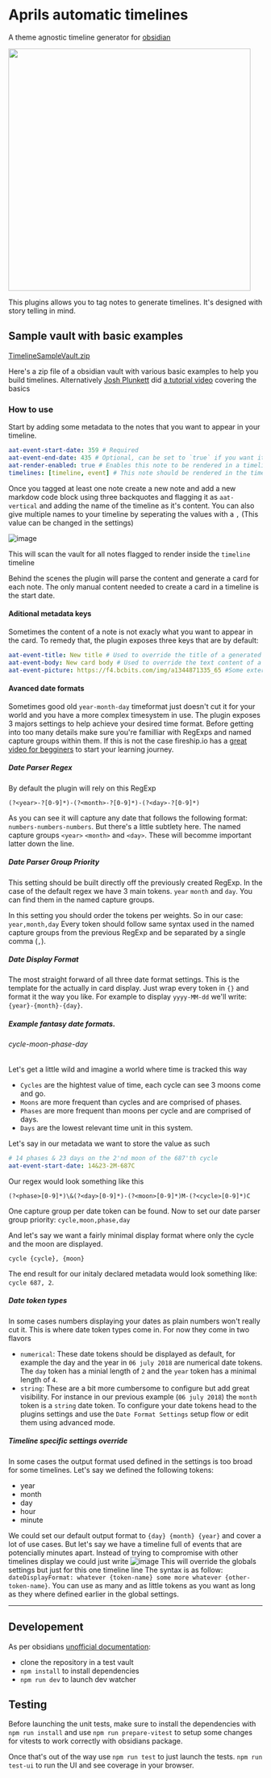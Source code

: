 # Aprils automatic timelines

A theme agnostic timeline generator for [obsidian](https://obsidian.md/)

<img src="https://user-images.githubusercontent.com/1866440/232319031-7eeb18ef-da01-488d-b0cc-f528e7760574.png" width=480 />

This plugins allows you to tag notes to generate timelines. It's designed with story telling in mind.

## Sample vault with basic examples
[TimelineSampleVault.zip](https://github.com/April-Gras/obsidian-auto-timelines/files/11990929/TimelineSampleVault.zip)


Here's a zip file of a obsidian vault with various basic examples to help you build timelines.
Alternatively [Josh Plunkett](https://www.youtube.com/@JoshPlunkett) did [a tutorial video](https://www.youtube.com/watch?v=992o1j8zRSk) covering the basics

### How to use

Start by adding some metadata to the notes that you want to appear in your timeline.

```yml
aat-event-start-date: 359 # Required
aat-event-end-date: 435 # Optional, can be set to `true` if you want it to span troughout the entire timeline
aat-render-enabled: true # Enables this note to be rendered in a timeline
timelines: [timeline, event] # This note should be rendered in the timeline with the name "timeline" or "event"
```

Once you tagged at least one note create a new note and add a new markdow code block using three backquotes and flagging it as `aat-vertical` and adding the name of the timeline as it's content.
You can also give multiple names to your timeline by seperating the values with a `,` (This value can be changed in the settings)

![image](https://github.com/April-Gras/obsidian-auto-timelines/assets/1866440/78de88e6-7048-47a6-b943-fe7bbae58c69)

This will scan the vault for all notes flagged to render inside the `timeline` timeline

Behind the scenes the plugin will parse the content and generate a card for each note. The only manual content needed to create a card in a timeline is the start date.

#### Aditional metadata keys

Sometimes the content of a note is not exacly what you want to appear in the card.
To remedy that, the plugin exposes three keys that are by default:

```yml
aat-event-title: New title # Used to override the title of a generated card.
aat-event-body: New card body # Used to override the text content of a generated card.
aat-event-picture: https://f4.bcbits.com/img/a1344871335_65 #Some external link, support for internal links is missing for now
```

#### Avanced date formats

Sometimes good old `year-month-day` timeformat just doesn't cut it for your world and you have a more complex timesystem in use.
The plugin exposes 3 majors settings to help achieve your desired time format.
Before getting into too many details make sure you're familliar with RegExps and named capture groups within them. If this is not the case fireship.io has a [great video for begginers](https://www.youtube.com/watch?v=sXQxhojSdZM) to start your learning journey.

##### Date Parser Regex

By default the plugin will rely on this RegExp

```regex
(?<year>-?[0-9]*)-(?<month>-?[0-9]*)-(?<day>-?[0-9]*)
```

As you can see it will capture any date that follows the following format: `numbers-numbers-numbers`.
But there's a little subtlety here. The named capture groups `<year>` `<month>` and `<day>`. These will becomme important latter down the line.

##### Date Parser Group Priority

This setting should be built directly off the previously created RegExp. In the case of the default regex we have 3 main tokens. `year` `month` and `day`. You can find them in the named capture groups.

In this setting you should order the tokens per weights. So in our case: `year,month,day`
Every token should follow same syntax used in the named capture groups from the previous RegExp and be separated by a single comma (`,`).

##### Date Display Format

The most straight forward of all three date format settings. This is the template for the actually in card display. Just wrap every token in `{}` and format it the way you like. For example to display `yyyy-MM-dd` we'll write: `{year}-{month}-{day}`.

##### Example fantasy date formats.

###### cycle-moon-phase-day

Let's get a little wild and imagine a world where time is tracked this way

-   `Cycles` are the hightest value of time, each cycle can see 3 moons come and go.
-   `Moons` are more frequent than cycles and are comprised of phases.
-   `Phases` are more frequent than moons per cycle and are comprised of days.
-   `Days` are the lowest relevant time unit in this system.

Let's say in our metadata we want to store the value as such

```yml
# 14 phases & 23 days on the 2'nd moon of the 687'th cycle
aat-event-start-date: 14&23-2M-687C
```

Our regex would look something like this

```regexp
(?<phase>[0-9]*)\&(?<day>[0-9]*)-(?<moon>[0-9]*)M-(?<cycle>[0-9]*)C
```

One capture group per date token can be found.
Now to set our date parser group priority:
`cycle,moon,phase,day`

And let's say we want a fairly minimal display format where only the cycle and the moon are displayed.

```
cycle {cycle}, {moon}
```

The end result for our initaly declared metadata would look something like: `cycle 687, 2`.

##### Date token types

In some cases numbers displaying your dates as plain numbers won't really cut it. This is where date token types come in. For now they come in two flavors

- `numerical`: These date tokens should be displayed as default, for example the day and the year in `06 july 2018` are numerical date tokens. The `day` token has a minial length of `2` and the `year` token has a minimal length of `4`.
- `string`: These are a bit more cumbersome to configure but add great visibility. For instance in our previous example (`06 july 2018`) the `month` token is a `string` date token.
To configure your date tokens head to the plugins settings and use the `Date Format Settings` setup flow or edit them using advanced mode.

##### Timeline specific settings override

In some cases the output format used defined in the settings is too broad for some timelines. Let's say we defined the following tokens:
- year
- month
- day
- hour
- minute

We could set our default output format to `{day} {month} {year}` and cover a lot of use cases. But let's say we have a timeline full of events that are potencially minutes apart.
Instead of trying to compromise with other timelines display we could just write
![image](https://github.com/April-Gras/obsidian-auto-timelines/assets/1866440/6ce32770-7ba6-4fe6-b1f8-eb629d960114)
This will override the globals settings but just for this one timeline line
The syntax is as follow: `dateDisplayFormat: whatever {token-name} some more whatever {other-token-name}`. You can use as many and as little tokens as you want as long as they where defined earlier in the global settings.

---

## Developement

As per obsidians [unofficial documentation](https://marcus.se.net/obsidian-plugin-docs/getting-started):

-   clone the repository in a test vault
-   `npm install` to install dependencies
-   `npm run dev` to launch dev watcher

## Testing

Before launching the unit tests, make sure to install the dependencies with `npm run install` and use `npm run prepare-vitest` to setup some changes for vitests to work correctly with obsidians package.

Once that's out of the way use `npm run test` to just launch the tests.
`npm run test-ui` to run the UI and see coverage in your browser.
